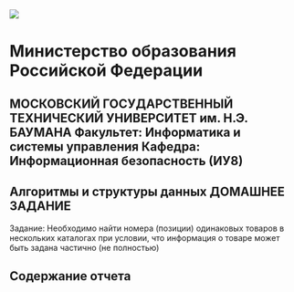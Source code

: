 ![](https://github.com/scorpy2013/Algorithms-and-Data-Structures-HW/blob/main/i.jpg)
---
# Министерство образования Российской Федерации
МОСКОВСКИЙ ГОСУДАРСТВЕННЫЙ ТЕХНИЧЕСКИЙ УНИВЕРСИТЕТ им. Н.Э. БАУМАНА
Факультет: Информатика и системы управления
Кафедра: Информационная безопасность (ИУ8)
---
Алгоритмы и структуры данных
ДОМАШНЕЕ ЗАДАНИЕ
---
Задание: Необходимо найти номера (позиции) одинаковых товаров в нескольких каталогах при условии, что информация о товаре может быть задана частично (не полностью)

## Содержание отчета

